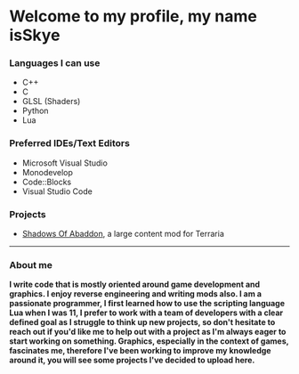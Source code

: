 # **Welcome to my profile, my name isSkye**
### Languages I can use
- C++
- C
- GLSL (Shaders)
- Python
- Lua

### Preferred IDEs/Text Editors
- Microsoft Visual Studio
- Monodevelop
- Code::Blocks
- Visual Studio Code

### Projects
- [Shadows Of Abaddon](https://forums.terraria.org/index.php?threads/shadows-of-abaddon-mod.46605/), a large content mod for Terraria
---
                                                                                                                                                                                                                                                                      
### About me
**I write code that is mostly oriented around game development and graphics. I enjoy reverse engineering and writing mods also.
 I am a passionate programmer, I first learned how to use the scripting language Lua when I was 11, I prefer to work with a team of developers with a clear defined goal as I struggle to think up new projects, so don't hesitate to reach out if you'd like me to help out with a project as I'm always eager to start working on something.
Graphics, especially in the context of games, fascinates me, therefore I've been working to improve my knowledge around it, you will see some projects I've decided to upload here.**

